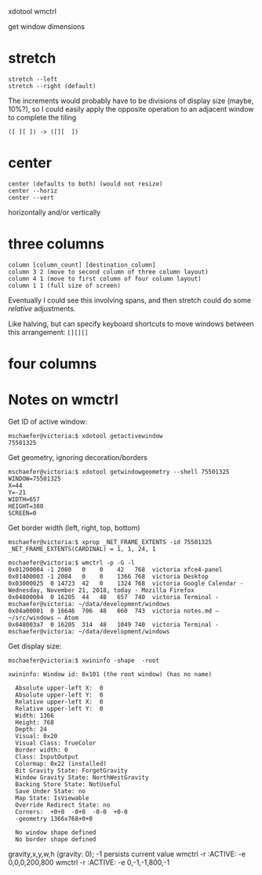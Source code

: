 xdotool
wmctrl

get window dimensions

# stretch
```
stretch --left
stretch --right (default)
```

The increments would probably have to be divisions of display size (maybe, 10%?), so I could easily apply the opposite operation to an adjacent window to complete the tiling

`([ ][ ]) -> ([][  ])`

# center
```
center (defaults to both) (would not resize)
center --horiz
center --vert
```

horizontally and/or vertically

# three columns
```
column [column_count] [destination_column]
column 3 2 (move to second column of three column layout)
column 4 1 (move to first column of four column layout)
column 1 1 (full size of screen)
```

Eventually I could see this involving spans, and then stretch could do some _relative_ adjustments.

Like halving, but can specify keyboard shortcuts to move windows between this arrangement: `[][][]`

# four columns


# Notes on wmctrl

Get ID of active window:
```
mschaefer@victoria:$ xdotool getactivewindow
75501325
```

Get geometry, ignoring decoration/borders
```
mschaefer@victoria:$ xdotool getwindowgeometry --shell 75501325
WINDOW=75501325
X=44
Y=-21
WIDTH=657
HEIGHT=380
SCREEN=0
```

Get border width (left, right, top, bottom)
```
mschaefer@victoria:$ xprop _NET_FRAME_EXTENTS -id 75501325
_NET_FRAME_EXTENTS(CARDINAL) = 1, 1, 24, 1
```

```
mschaefer@victoria:$ wmctrl -p -G -l
0x01200004 -1 2080   0    0    42   768  victoria xfce4-panel
0x01400003 -1 2084   0    0    1366 768  victoria Desktop
0x03000025  0 14723  42   0    1324 768  victoria Google Calendar - Wednesday, November 21, 2018, today - Mozilla Firefox
0x04800004  0 16205  44   48   657  740  victoria Terminal - mschaefer@victoria: ~/data/development/windows
0x04a00001  0 16646  706  48   660  743  victoria notes.md — ~/src/windows — Atom
0x048003a7  0 16205  314  48   1049 740  victoria Terminal - mschaefer@victoria: ~/data/development/windows
```

Get display size:
```
mschaefer@victoria:$ xwininfo -shape  -root

xwininfo: Window id: 0x101 (the root window) (has no name)

  Absolute upper-left X:  0
  Absolute upper-left Y:  0
  Relative upper-left X:  0
  Relative upper-left Y:  0
  Width: 1366
  Height: 768
  Depth: 24
  Visual: 0x20
  Visual Class: TrueColor
  Border width: 0
  Class: InputOutput
  Colormap: 0x22 (installed)
  Bit Gravity State: ForgetGravity
  Window Gravity State: NorthWestGravity
  Backing Store State: NotUseful
  Save Under State: no
  Map State: IsViewable
  Override Redirect State: no
  Corners:  +0+0  -0+0  -0-0  +0-0
  -geometry 1366x768+0+0

  No window shape defined
  No border shape defined
```

gravity,x,y,w,h (gravity: 0); -1 persists current value
wmctrl -r :ACTIVE: -e 0,0,0,200,800
wmctrl -r :ACTIVE: -e 0,-1,-1,800,-1
